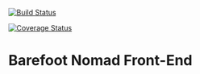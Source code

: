 [![Build Status](https://travis-ci.org/OlawaleJoseph/Barefoot-Frontend.svg?branch=develop)](https://travis-ci.org/OlawaleJoseph/Barefoot-Frontend)

[![Coverage Status](https://coveralls.io/repos/github/OlawaleJoseph/Barefoot-Frontend/badge.svg?branch=develop)](https://coveralls.io/github/OlawaleJoseph/Barefoot-Frontend?branch=develop)

# Barefoot Nomad Front-End
